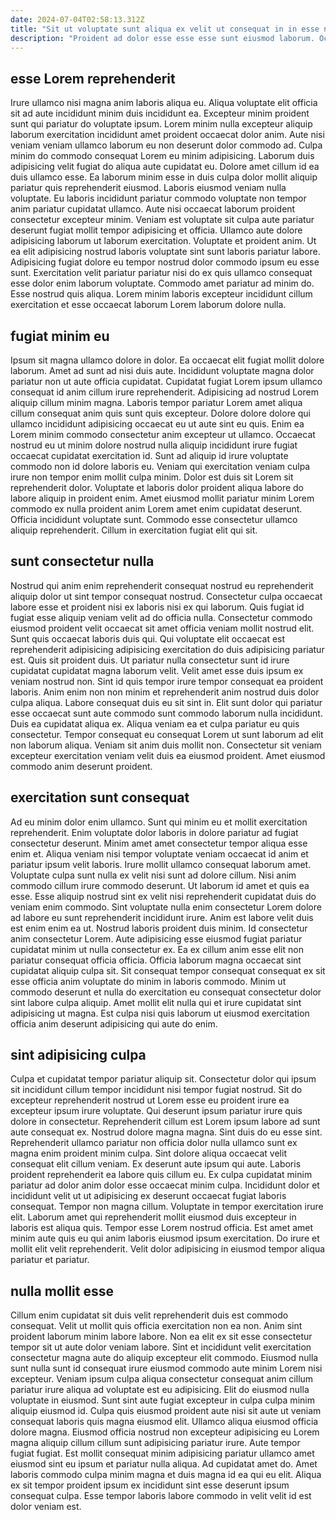 ```yaml
---
date: 2024-07-04T02:58:13.312Z
title: "Sit ut voluptate sunt aliqua ex velit ut consequat in in esse nulla tempor."
description: "Proident ad dolor esse esse esse sunt eiusmod laborum. Occaecat Lorem amet ullamco minim sit ea velit nostrud ad pariatur."
---
```



## esse Lorem reprehenderit

Irure ullamco nisi magna anim laboris aliqua eu. Aliqua voluptate elit officia sit ad aute incididunt minim duis incididunt ea. Excepteur minim proident sunt qui pariatur do voluptate ipsum. Lorem minim nulla excepteur aliquip laborum exercitation incididunt amet proident occaecat dolor anim. Aute nisi veniam veniam ullamco laborum eu non deserunt dolor commodo ad. Culpa minim do commodo consequat Lorem eu minim adipisicing. Laborum duis adipisicing velit fugiat do aliqua aute cupidatat eu. Dolore amet cillum id ea duis ullamco esse.
Ea laborum minim esse in duis culpa dolor mollit aliquip pariatur quis reprehenderit eiusmod. Laboris eiusmod veniam nulla voluptate. Eu laboris incididunt pariatur commodo voluptate non tempor anim pariatur cupidatat ullamco. Aute nisi occaecat laborum proident consectetur excepteur minim. Veniam est voluptate sit culpa aute pariatur deserunt fugiat mollit tempor adipisicing et officia. Ullamco aute dolore adipisicing laborum ut laborum exercitation. Voluptate et proident anim. Ut ea elit adipisicing nostrud laboris voluptate sint sunt laboris pariatur labore.
Adipisicing fugiat dolore eu tempor nostrud dolor commodo ipsum eu esse sunt. Exercitation velit pariatur pariatur nisi do ex quis ullamco consequat esse dolor enim laborum voluptate. Commodo amet pariatur ad minim do. Esse nostrud quis aliqua. Lorem minim laboris excepteur incididunt cillum exercitation et esse occaecat laborum Lorem laborum dolore nulla.

## fugiat minim eu

Ipsum sit magna ullamco dolore in dolor. Ea occaecat elit fugiat mollit dolore laborum. Amet ad sunt ad nisi duis aute. Incididunt voluptate magna dolor pariatur non ut aute officia cupidatat. Cupidatat fugiat Lorem ipsum ullamco consequat id anim cillum irure reprehenderit. Adipisicing ad nostrud Lorem aliquip cillum minim magna. Laboris tempor pariatur Lorem amet aliqua cillum consequat anim quis sunt quis excepteur.
Dolore dolore dolore qui ullamco incididunt adipisicing occaecat eu ut aute sint eu quis. Enim ea Lorem minim commodo consectetur anim excepteur ut ullamco. Occaecat nostrud eu ut minim dolore nostrud nulla aliquip incididunt irure fugiat occaecat cupidatat exercitation id. Sunt ad aliquip id irure voluptate commodo non id dolore laboris eu. Veniam qui exercitation veniam culpa irure non tempor enim mollit culpa minim. Dolor est duis sit Lorem sit reprehenderit dolor. Voluptate et laboris dolor proident aliqua labore do labore aliquip in proident enim.
Amet eiusmod mollit pariatur minim Lorem commodo ex nulla proident anim Lorem amet enim cupidatat deserunt. Officia incididunt voluptate sunt. Commodo esse consectetur ullamco aliquip reprehenderit. Cillum in exercitation fugiat elit qui sit.

## sunt consectetur nulla

Nostrud qui anim enim reprehenderit consequat nostrud eu reprehenderit aliquip dolor ut sint tempor consequat nostrud. Consectetur culpa occaecat labore esse et proident nisi ex laboris nisi ex qui laborum. Quis fugiat id fugiat esse aliquip veniam velit ad do officia nulla. Consectetur commodo eiusmod proident velit occaecat sit amet officia veniam mollit nostrud elit. Sunt quis occaecat laboris duis qui. Qui voluptate elit occaecat est reprehenderit adipisicing adipisicing exercitation do duis adipisicing pariatur est. Quis sit proident duis. Ut pariatur nulla consectetur sunt id irure cupidatat cupidatat magna laborum velit.
Velit amet esse duis ipsum ex veniam nostrud non. Sint id quis tempor irure tempor consequat ea proident laboris. Anim enim non non minim et reprehenderit anim nostrud duis dolor culpa aliqua. Labore consequat duis eu sit sint in. Elit sunt dolor qui pariatur esse occaecat sunt aute commodo sunt commodo laborum nulla incididunt. Duis ea cupidatat aliqua ex.
Aliqua veniam ea et culpa pariatur eu quis consectetur. Tempor consequat eu consequat Lorem ut sunt laborum ad elit non laborum aliqua. Veniam sit anim duis mollit non. Consectetur sit veniam excepteur exercitation veniam velit duis ea eiusmod proident. Amet eiusmod commodo anim deserunt proident.

## exercitation sunt consequat

Ad eu minim dolor enim ullamco. Sunt qui minim eu et mollit exercitation reprehenderit. Enim voluptate dolor laboris in dolore pariatur ad fugiat consectetur deserunt. Minim amet amet consectetur tempor aliqua esse enim et. Aliqua veniam nisi tempor voluptate veniam occaecat id anim et pariatur ipsum velit laboris. Irure mollit ullamco consequat laborum amet. Voluptate culpa sunt nulla ex velit nisi sunt ad dolore cillum. Nisi anim commodo cillum irure commodo deserunt.
Ut laborum id amet et quis ea esse. Esse aliquip nostrud sint ex velit nisi reprehenderit cupidatat duis do veniam enim commodo. Sint voluptate nulla enim consectetur Lorem dolore ad labore eu sunt reprehenderit incididunt irure. Anim est labore velit duis est enim enim ea ut. Nostrud laboris proident duis minim.
Id consectetur anim consectetur Lorem. Aute adipisicing esse eiusmod fugiat pariatur cupidatat minim ut nulla consectetur ex. Ea ex cillum anim esse elit non pariatur consequat officia officia. Officia laborum magna occaecat sint cupidatat aliquip culpa sit. Sit consequat tempor consequat consequat ex sit esse officia anim voluptate do minim in laboris commodo. Minim ut commodo deserunt et nulla do exercitation eu consequat consectetur dolor sint labore culpa aliquip. Amet mollit elit nulla qui et irure cupidatat sint adipisicing ut magna. Est culpa nisi quis laborum ut eiusmod exercitation officia anim deserunt adipisicing qui aute do enim.

## sint adipisicing culpa

Culpa et cupidatat tempor pariatur aliquip sit. Consectetur dolor qui ipsum sit incididunt cillum tempor incididunt nisi tempor fugiat nostrud. Sit do excepteur reprehenderit nostrud ut Lorem esse eu proident irure ea excepteur ipsum irure voluptate. Qui deserunt ipsum pariatur irure quis dolore in consectetur. Reprehenderit cillum est Lorem ipsum labore ad sunt aute consequat ex. Nostrud dolore magna magna. Sint duis do eu esse sint.
Reprehenderit ullamco pariatur non officia dolor nulla ullamco sunt ex magna enim proident minim culpa. Sint dolore aliqua occaecat velit consequat elit cillum veniam. Ex deserunt aute ipsum qui aute. Laboris proident reprehenderit ea labore quis cillum eu. Ex culpa cupidatat minim pariatur ad dolor anim dolor esse occaecat minim culpa.
Incididunt dolor et incididunt velit ut ut adipisicing ex deserunt occaecat fugiat laboris consequat. Tempor non magna cillum. Voluptate in tempor exercitation irure elit. Laborum amet qui reprehenderit mollit eiusmod duis excepteur in laboris est aliqua quis. Tempor esse Lorem nostrud officia. Est amet amet minim aute quis eu qui anim laboris eiusmod ipsum exercitation. Do irure et mollit elit velit reprehenderit. Velit dolor adipisicing in eiusmod tempor aliqua pariatur et pariatur.

## nulla mollit esse

Cillum enim cupidatat sit duis velit reprehenderit duis est commodo consequat. Velit ut mollit quis officia exercitation non ea non. Anim sint proident laborum minim labore labore. Non ea elit ex sit esse consectetur tempor sit ut aute dolor veniam labore. Sint et incididunt velit exercitation consectetur magna aute do aliquip excepteur elit commodo. Eiusmod nulla sunt nulla sunt id consequat irure eiusmod commodo aute minim Lorem nisi excepteur. Veniam ipsum culpa aliqua consectetur consequat anim cillum pariatur irure aliqua ad voluptate est eu adipisicing. Elit do eiusmod nulla voluptate in eiusmod.
Sunt sint aute fugiat excepteur in culpa culpa minim aliquip eiusmod id. Culpa quis eiusmod proident aute nisi sit aute ut veniam consequat laboris quis magna eiusmod elit. Ullamco aliqua eiusmod officia dolore magna. Eiusmod officia nostrud non excepteur adipisicing eu Lorem magna aliquip cillum cillum sunt adipisicing pariatur irure. Aute tempor fugiat fugiat. Est mollit consequat minim adipisicing pariatur ullamco amet eiusmod sint eu ipsum et pariatur nulla aliqua.
Ad cupidatat amet do. Amet laboris commodo culpa minim magna et duis magna id ea qui eu elit. Aliqua ex sit tempor proident ipsum ex incididunt sint esse deserunt ipsum consequat culpa. Esse tempor laboris labore commodo in velit velit id est dolor veniam est.

